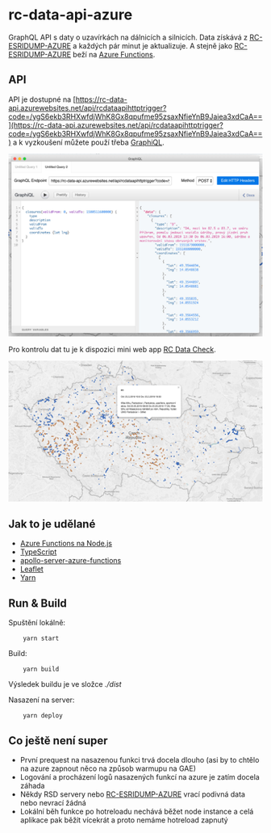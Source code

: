 # rc-data-api-azure
GraphQL API s daty o uzavírkách na dálnicích a silnicích. Data získává z [RC-ESRIDUMP-AZURE](https://gitlab.com/holly-prototypes/rc-esridump-azure) a každých pár minut je aktualizuje. A stejně jako [RC-ESRIDUMP-AZURE](https://gitlab.com/holly-prototypes/rc-esridump-azure) beží na [Azure Functions](https://docs.microsoft.com/en-us/azure/azure-functions/functions-overview).

## API
API je dostupné na [https://rc-data-api.azurewebsites.net/api/rcdataapihttptrigger?code=/ygS6ekb3RHXwfdjWhK8Gx8qpufme95zsaxNfieYnB9Jaiea3xdCaA==](https://rc-data-api.azurewebsites.net/api/rcdataapihttptrigger?code=/ygS6ekb3RHXwfdjWhK8Gx8qpufme95zsaxNfieYnB9Jaiea3xdCaA==) a k vyzkoušení můžete použí třeba [GraphiQL](https://github.com/graphql/graphiql).

![](doc/graphiql.jpg)

Pro kontrolu dat tu je k dispozici mini web app [RC Data Check](https://rc-data-api.azurewebsites.net/api/rcdataapiwebhttptrigger?code=airuQAwATuTZeGsFVB21ctdReKi2aDfmeKj/YKxWatxtkXRcwxodkw==).

![](doc/web-data-check.jpg)


## Jak to je udělané

- [Azure Functions na Node.js](https://docs.microsoft.com/azure/azure-functions/functions-reference-node)
- [TypeScript](https://www.typescriptlang.org)
- [apollo-server-azure-functions](https://github.com/apollographql/apollo-server/tree/master/packages/apollo-server-azure-functions)
- [Leaflet](https://leafletjs.com)
- [Yarn](https://yarnpkg.com/en/)

## Run & Build
Spuštění lokálně:

        yarn start

Build:

        yarn build

Výsledek buildu je ve složce *./dist*

Nasazení na server:

        yarn deploy

## Co ještě není super

- První prequest na nasazenou funkci trvá docela dlouho (asi by to chtělo na azure zapnout něco na způsob warmupu na GAE)
- Logování a procházení logů nasazených funkcí na azure je zatím docela záhada
- Někdy RSD servery nebo [RC-ESRIDUMP-AZURE](https://gitlab.com/holly-prototypes/rc-esridump-azure) vrací podivná data nebo nevrací žádná
- Lokální běh funkce po hotreloadu nechává běžet node instance a celá aplikace pak běžít vícekrát a proto nemáme hotreload zapnutý